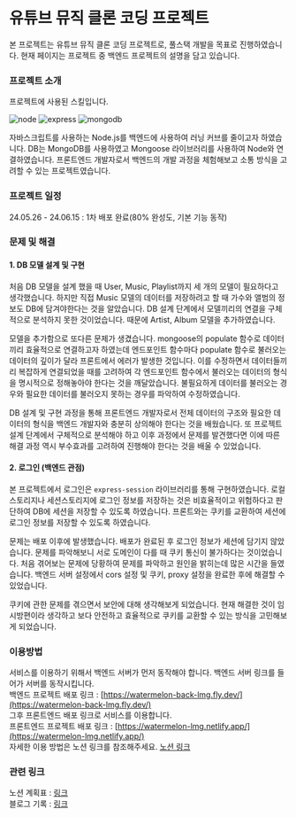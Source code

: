 # 유튜브 뮤직 클론 코딩 프로젝트

본 프로젝트는 유튜브 뮤직 클론 코딩 프로젝트로, 풀스택 개발을 목표로 진행하였습니다. 현재 페이지는 프로젝트 중 백엔드 프로젝트의 설명을 담고 있습니다.

### 프로젝트 소개

프로젝트에 사용된 스킬입니다.
<br/>

![node](https://img.shields.io/badge/Node.js-5FA04E.svg?style=for-the-badge&logo=nodedotjs&logoColor=white)
![express](https://img.shields.io/badge/Express-000000.svg?style=for-the-badge&logo=Express&logoColor=white)
![mongodb](https://img.shields.io/badge/MongoDB-47A248.svg?style=for-the-badge&logo=MongoDB&logoColor=white)
<br/>

자바스크립트를 사용하는 Node.js를 백엔드에 사용하여 러닝 커브를 줄이고자 하였습니다. DB는 MongoDB를 사용하였고 Mongoose 라이브러리를 사용하여 Node와 연결하였습니다.
프론트엔드 개발자로서 백엔드의 개발 과정을 체험해보고 소통 방식을 고려할 수 있는 프로젝트였습니다.
<br/>

### 프로젝트 일정

24.05.26 - 24.06.15 : 1차 배포 완료(80% 완성도, 기본 기능 동작)

### 문제 및 해결

#### 1. DB 모델 설계 및 구현

처음 DB 모델을 설계 했을 때 User, Music, Playlist까지 세 개의 모델이 필요하다고 생각했습니다. 하지만 직접 Music 모델의 데이터를 저장하려고 할 때 가수와 앨범의 정보도 DB에 담겨야한다는 것을 알았습니다. DB 설계 단계에서 모델끼리의 연결을 구체적으로 분석하지 못한 것이었습니다. 때문에 Artist, Album 모델을 추가하였습니다.

모델을 추가함으로 또다른 문제가 생겼습니다. mongoose의 populate 함수로 데이터끼리 효율적으로 연결하고자 하였는데 엔드포인트 함수마다 populate 함수로 불러오는 데이터의 깊이가 달라 프론트에서 에러가 발생한 것입니다. 이를 수정하면서 데이터들끼리 복잡하게 연결되었을 때를 고려하여 각 엔드포인트 함수에서 불러오는 데이터의 형식을 명시적으로 정해놓아야 한다는 것을 깨달았습니다. 불필요하게 데이터를 불러오는 경우와 필요한 데이터를 불러오지 못하는 경우를 파악하여 수정하였습니다.

DB 설계 및 구현 과정을 통해 프론트엔드 개발자로서 전체 데이터의 구조와 필요한 데이터의 형식을 백엔드 개발자와 충분히 상의해야 한다는 것을 배웠습니다. 또 프로젝트 설계 단계에서 구체적으로 분석해야 하고 이후 과정에서 문제를 발견했다면 이에 따른 해결 과정 역시 부수효과를 고려하여 진행해야 한다는 것을 배울 수 있었습니다.

#### 2. 로그인 (백엔드 관점)

본 프로젝트에서 로그인은 `express-session` 라이브러리를 통해 구현하였습니다. 로컬스토리지나 세션스토리지에 로그인 정보를 저장하는 것은 비효율적이고 위험하다고 판단하여 DB에 세션을 저장할 수 있도록 하였습니다. 프론트와는 쿠키를 교환하여 세션에 로그인 정보를 저장할 수 있도록 하였습니다.

문제는 배포 이후에 발생했습니다. 배포가 완료된 후 로그인 정보가 세션에 담기지 않았습니다. 문제를 파악해보니 서로 도메인이 다를 때 쿠키 통신이 불가하다는 것이었습니다. 처음 겪어보는 문제에 당황하여 문제를 파악하고 원인을 밝히는데 많은 시간을 들였습니다. 백엔드 서버 설정에서 cors 설정 및 쿠키, proxy 설정을 완료한 후에 해결할 수 있었습니다.

쿠키에 관한 문제를 겪으면서 보안에 대해 생각해보게 되었습니다. 현재 해결한 것이 임시방편이라 생각하고 보다 안전하고 효율적으로 쿠키를 교환할 수 있는 방식을 고민해보게 되었습니다.
<br/>

### 이용방법

서비스를 이용하기 위해서 백엔드 서버가 먼저 동작해야 합니다. 백엔드 서버 링크를 들어가 서버를 동작시킵니다.
<br/>
백엔드 프로젝트 배포 링크 : [https://watermelon-back-lmg.fly.dev/](https://watermelon-back-lmg.fly.dev/)
<br/>
그후 프론트엔드 배포 링크로 서비스를 이용합니다.
<br/>
프론트엔드 프로젝트 배포 링크 : [https://watermelon-lmg.netlify.app/](https://watermelon-lmg.netlify.app/)
<br/>
자세한 이용 방법은 노션 링크를 참조해주세요. [노션 링크](https://lazy-mg.notion.site/1064dd2d09c64cfd8d4daf48ab126b69?pvs=4)

### 관련 링크

노션 계획표 : [링크](https://lazy-mg.notion.site/7b1dcd5713e64d61b1537b70c0bc5e46?pvs=4)<br/>
블로그 기록 : [링크](https://velog.io/@cbfmark/series/%ED%86%A0%EC%9D%B4%ED%94%84%EB%A1%9C%EC%A0%9D%ED%8A%B8-%EC%9C%A0%ED%8A%9C%EB%B8%8C%EB%AE%A4%EC%A7%81)
